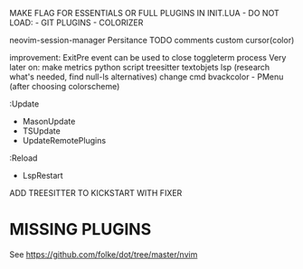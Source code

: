 MAKE FLAG FOR ESSENTIALS OR FULL PLUGINS IN INIT.LUA
    - DO NOT LOAD:
    - GIT PLUGINS
    - COLORIZER 


neovim-session-manager
Persitance
TODO comments
custom cursor(color)

improvement: ExitPre event can be used to close toggleterm process 
Very later on: make metrics python script
treesitter textobjets
lsp (research what's needed, find null-ls alternatives)
change cmd bvackcolor - PMenu (after choosing colorscheme)

:Update
- MasonUpdate
- TSUpdate
- UpdateRemotePlugins

:Reload
- LspRestart

ADD TREESITTER TO KICKSTART WITH FIXER

# MISSING PLUGINS
See https://github.com/folke/dot/tree/master/nvim

